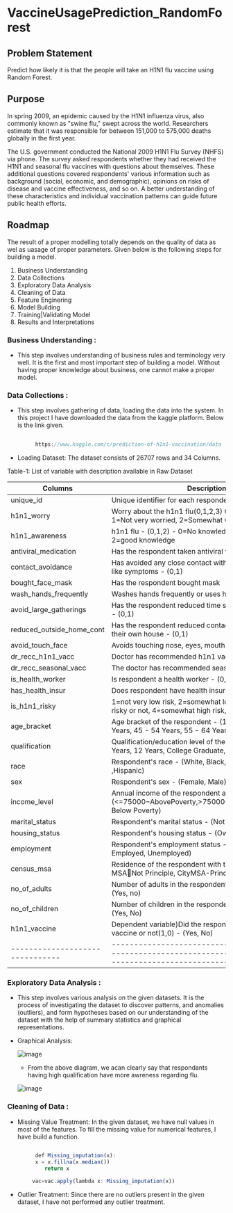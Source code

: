 # VaccineUsagePrediction_RandomForest

## **Problem Statement**

  Predict how likely it is that the people will take an H1N1 flu vaccine using Random Forest.
  
## **Purpose**

   In spring 2009, an epidemic caused by the H1N1 influenza virus, also commonly known as "swine flu," swept across the world. Researchers estimate that it was responsible for        between 151,000 to 575,000 deaths globally in the first year.
   
   The U.S. government conducted the National 2009 H1N1 Flu Survey (NHFS) via phone. The survey asked respondents whether they had received the H1N1 and seasonal flu vaccines with    questions about themselves. These additional questions covered respondents' various information such as background (social, economic, and demographic), opinions on risks of        disease and vaccine effectiveness, and so on. A better understanding of these characteristics and individual vaccination patterns can guide future public health efforts.
   
   
## **Roadmap**

  The result of a proper modelling totally depends on the quality of data as wel as uasage of proper parameters. Given below is the following steps for building a model.
  
  1. Business Understanding
  2. Data Collections
  3. Exploratory Data Analysis
  4. Cleaning of Data
  5. Feature Enginering
  6. Model Building
  7. Training|Validating Model
  8. Results and Interpretations
  
  ### **Business Understanding :**
  
  - This step involves understanding of business rules and terminology very well. It is the first and most important step of building a model. Without having proper knowledge         about business, one cannot make a proper model.
    
  ### **Data Collections :**
  
  - This step involves gathering of data, loading the data into the system. In this project I have downloaded the data from the kaggle platform. Below is the link given.
   
  ```javascript
          
           https://www.kaggle.com/c/prediction-of-h1n1-vaccination/data

  ```
  
  - Loading Dataset: The dataset consists of 26707 rows and 34 Columns.
  
  Table-1: List of variable with description available in Raw Dataset
  
  |       Columns                 |                              Descriptions                                                                           |
  |-------------------------------|---------------------------------------------------------------------------------------------------------------------|
  |      unique_id                |                                       Unique identifier for each respondent                                         |
  |      h1n1_worry               |      Worry about the h1n1 flu(0,1,2,3) 0=Not worried at all, 1=Not very worried, 2=Somewhat worried, 3=Very worried |
  |           h1n1_awareness      |                  h1n1 flu - (0,1,2) - 0=No knowledge, 1=little knowledge, 2=good knowledge                          |
  |       antiviral_medication    |                              Has the respondent taken antiviral vaccination - (0,1)                                 |
  |         contact_avoidance     |     Has avoided any close contact with people who have flu-like symptoms - (0,1)                                    |
  |    bought_face_mask           |      Has the respondent bought mask                                                                                 |
  |      wash_hands_frequently    |       Washes hands frequently or uses hand sanitizer -(0,1)                                                         |
  |   avoid_large_gatherings      |        Has the respondent reduced time spent at large gatherings - (0,1)                                            |
  |    reduced_outside_home_cont  |     Has the respondent reduced contact with people outside their own house - (0,1)                                  |      
  |    avoid_touch_face           |         Avoids touching nose, eyes, mouth - (0,1)                                                                   |
  |   dr_recc_h1n1_vacc           |      Doctor has recommended h1n1 vaccine - (0,1)                                                                    |                           |    cont_child_undr_6_mnth     |      Has regular contact with child the age of 6 months -(0,1)                                                      |                      
  |   dr_recc_seasonal_vacc       |      The doctor has recommended seasonalflu vaccine -(0,1)                                                          |                           |    chronic_medic_condition    |     Has any chronic medical condition - (0,1)                                                                       |   
  |   is_health_worker            |     Is respondent a health worker - (0,1)                                                                           |
  |    has_health_insur           |      Does respondent have health insurance - (0,1)                                                                  |                           |   is_h1n1_vacc_effective      | 1=not effective at all, 2=not very effective,3=Doesn't know effective or not 4=somewhateffective, 5=highly effective|
  |   is_h1n1_risky               | 1=not very low risk, 2=somewhat low risk, 3=don’t know risky or not, 4=somewhat high risk,5=highly risky            |                           |   is_seas_vacc_effective      | 1=not effective at all,2=not very effective,3=Doesn't know effective or not, 4=somewhat effective,5=highly effective|
  |  age_bracket                  |      Age bracket of the respondent - (18 - 34 Years, 35 - 44 Years, 45 - 54 Years, 55 - 64 Years, 64+ Years)        |
  |  qualification                |  Qualification/education level of the respondent  -(<12 Years, 12 Years, College Graduate, Some College)            |
  |   race                        |     Respondent's race - (White, Black, Other or Multiple ,Hispanic)                                                 |
  |    sex                        |                                Respondent's sex - (Female, Male)                                                    |
  |   income_level                |   Annual income of the respondent as per the 2008- (<=75000−AbovePoverty,>75000−AbovePoverty,>75000, Below Poverty) |
  |    marital_status             |       Respondent's marital status - (Not Married, Married)                                                          |
  |   housing_status              |   Respondent's housing status - (Own, Rent)                                                                         |
  |   employment                  |      Respondent's employment status - (Not in Labor Force, Employed, Unemployed)                                    |
  |  census_msa                   |  Residence of the respondent with the MSA(Non-MSA, MSANot Principle, CityMSA-Principle city) - (Yes, no)           |
  |   no_of_adults                |     Number of adults in the respondent's house (0,1,2,3) -(Yes, no)                                                 |
  |    no_of_children             |     Number of children in the respondent's house(0,1,2,3) - (Yes, No)                                               |
  |    h1n1_vaccine               |    Dependent variable)Did the respondent received the h1n1 vaccine or not(1,0) - (Yes, No)                          |
  |-------------------------------|---------------------------------------------------------------------------------------------------------------------|                                                                            
  ### **Exploratory Data Analysis :**
  
  - This step involves various analysis on the given datasets. It is the process of investigating the dataset to discover patterns, and anomalies (outliers), and form hypotheses     based on our understanding of the dataset with the help of summary statistics and graphical representations.


  - Graphical Analysis:

    ![image](https://user-images.githubusercontent.com/79011767/135742544-ac29e865-c777-4325-9ea4-0c6e1f27693c.png)
    - From the above diagram, we acan clearly say that respondants having high qualification have more awreness regarding flu.


    ![image](https://user-images.githubusercontent.com/79011767/135742682-26ffd368-108e-4a55-bcd0-0c895d052ec5.png)

  
  ### **Cleaning of  Data :**
 
  - Missing Value Treatment: In the given dataset, we have null values in most of the features.
       To fill the missing value for numerical features, I have build a function.
 
  ```javascript
          
           def Missing_imputation(x):
           x = x.fillna(x.median())
              return x

          vac=vac.apply(lambda x: Missing_imputation(x))

   ```
  
  - Outlier Treatment: Since there are no outliers present in the given dataset, I have not performed any outlier treatment.
    
  
    

 
      

